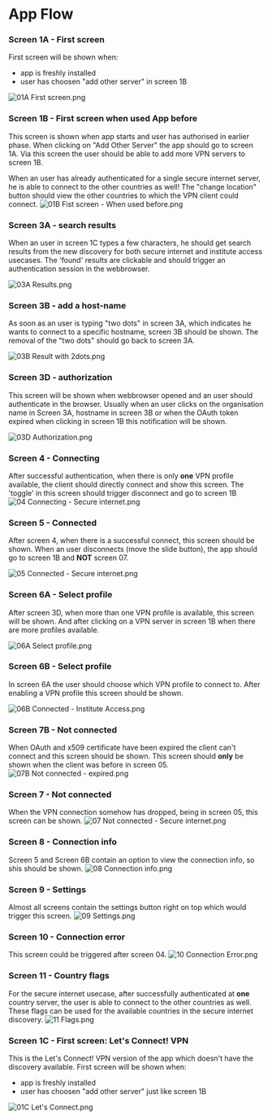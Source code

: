 # App Flow

### Screen 1A - First screen
First screen will be shown when:
 - app is freshly installed
 - user has choosen "add other server" in screen 1B
 
![01A First screen.png](Screenshots/01A%20First%20screen.png)

### Screen 1B - First screen when used App before 
This screen is shown when app starts and user has authorised in earlier phase. When clicking on "Add Other Server" the app should go to screen 1A. Via this screen the user should be able to add more VPN servers  to screen 1B.

When an user has already authenticated for a single secure internet server, he is able to connect to the  other countries as well! The "change location" button should view the other countries to which the VPN client could connect.
![01B Fist screen - When used before.png](Screenshots/01B%20First%20screen%20-%20When%20used%20before.png)

 ### Screen 3A - search results
 When an user in screen 1C types a few characters, he should get search results from the new discovery for both secure internet  and institute access usecases. The 'found' results are clickable and should trigger an authentication session in the webbrowser.
 
![03A Results.png](Screenshots/03A%20Results.png)

 ### Screen 3B - add a host-name
 As soon as an user is typing "two dots" in screen 3A, which indicates he wants to connect to a specific hostname, screen 3B should be shown.  The removal of the "two dots" should go back to screen 3A.
 
![03B Result with 2dots.png](Screenshots/03B%20Result%20with%202dots.png)

 ### Screen 3D - authorization
This screen will be shown when webbrowser opened and an user should authenticate in the browser. Usually when an user clicks on the organisation name in Screen 3A, hostname in screen 3B or when the OAuth token expired when clicking in screen 1B this notification will be shown.

![03D Authorization.png](Screenshots/03D%20Authorization.png)

 ### Screen 4 - Connecting

After successful authentication, when there is only **one** VPN profile available, the client should directly connect and show this screen. The 'toggle' in this screen should trigger disconnect and go to screen 1B
![04 Connecting  - Secure internet.png](Screenshots/04%20Connecting%20%20-%20Secure%20internet.png)

### Screen 5 - Connected
After screen 4, when there is a successful connect, this screen should be shown. When an user disconnects (move the slide button), the app should go to screen 1B and **NOT** screen 07.

![05 Connected  - Secure internet.png](Screenshots/05%20Connected%20%20-%20Secure%20internet.png)

### Screen 6A - Select profile
After screen 3D, when more than one VPN profile is available, this screen will be shown. And after clicking on a VPN server in screen 1B when there are more profiles available.

![06A Select profile.png](Screenshots/06A%20Select%20profile.png)

### Screen 6B - Select profile
In screen 6A the user should choose which VPN profile to connect to. After enabling a VPN profile this screen should be shown.

![06B Connected  - Institute Access.png](Screenshots/06B%20Connected%20%20-%20Institute%20Access.png)

### Screen 7B - Not connected
When OAuth and x509 certificate have been expired the client can't connect and this screen should be shown. This screen should **only** be shown when the client was before in screen  05. 
![07B Not connected  - expired.png](Screenshots/07B%20Not%20connected%20%20-%20expired.png)

### Screen 7 - Not connected
When the VPN connection somehow has dropped, being in screen 05, this screen can be shown. 
![07 Not connected  - Secure internet.png](Screenshots/07%20Not%20connected%20%20-%20Secure%20internet.png)

### Screen 8 - Connection info
Screen 5 and Screen 6B contain an option to view the connection info, so shis should be shown.
![08 Connection info.png](Screenshots/08%20Connection%20info.png)

### Screen 9 - Settings
Almost all screens contain the settings button right on top which would trigger this screen.
![09 Settings.png](Screenshots/09%20Settings.png)

### Screen 10 - Connection error
This screen could be triggered after screen 04.
![10 Connection Error.png](Screenshots/10%20Connection%20Error.png)

### Screen 11 - Country flags
For the secure internet usecase, after successfully authenticated at **one** country server, the user is able to connect to the other countries as well. These flags can be used for the available countries in the secure internet discovery.
![11 Flags.png](Screenshots/11%20Flags.png)

 ### Screen 1C - First screen: Let's Connect! VPN 
This is the Let's Connect! VPN version of the app which doesn't have the discovery available.
First screen will be shown when:
 - app is freshly installed
 - user has choosen "add other server" just like screen 1B
 
![01C Let's Connect.png](Screenshots/01C%20Let's%20Connect.png)
